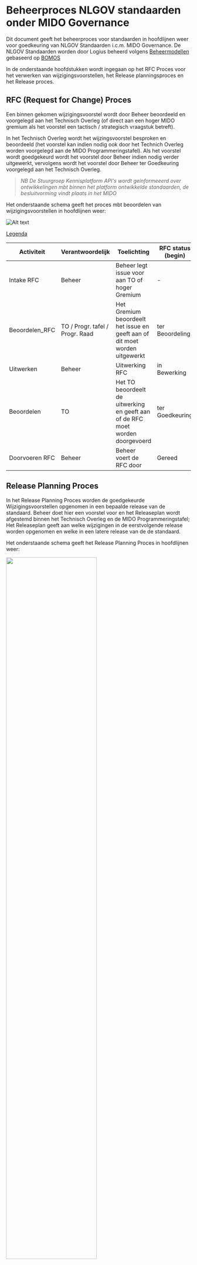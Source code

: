 # Beheerproces NLGOV standaarden onder MIDO Governance

Dit document geeft het beheerproces voor standaarden in hoofdlijnen weer voor goedkeuring van NLGOV Standaarden i.c.m. MIDO Governance.
De NLGOV Standaarden worden door Logius beheerd volgens [Beheermodellen](https://github.com/Logius-standaarden) gebaseerd op [BOMOS](https://www.logius.nl/domeinen/infrastructuur/bomos) 

In de onderstaande hoofdstukken wordt ingegaan op het RFC Proces voor het verwerken van wijzigingsvoorstellen, het Release planningsproces en het Release proces.


## RFC (Request for Change)  Proces 

Een binnen gekomen wijzigingsvoorstel wordt door Beheer beoordeeld en voorgelegd aan het Technisch Overleg (of direct aan een hoger MIDO gremium als het voorstel een tactisch / strategisch vraagstuk betreft).

In het Technisch Overleg wordt het wijzingsvoorstel besproken en beoordeeld (het voorstel kan indien nodig ook door het Technich Overleg worden voorgelegd aan de MIDO Programmeringstafel).
Als het voorstel wordt goedgekeurd wordt het voorstel door Beheer indien nodig verder uitgewerkt, vervolgens wordt het voorstel door Beheer ter Goedkeuring voorgelegd aan het Technisch Overleg.

> _NB De Stuurgroep Kennisplatform API's wordt geinformeeerd over ontwikkelingen mbt binnen het platform ontwikkelde standaarden, de besluitvorming vindt plaats in het MIDO_

Het onderstaande schema geeft het proces mbt beoordelen van wijzigingsvoorstellen in hoofdlijnen weer:

![Alt text](./mido_rfc_release_rfc.svg)

[Legenda](#bijlage-bpmn-legenda)



|Activiteit | Verantwoordelijk | Toelichting | RFC status (begin)| RFC status (eind)
|----|----|----|---|---|
|Intake RFC|Beheer|Beheer legt issue voor aan TO of hoger Gremium | - | ter Beoordeling|
|Beoordelen_RFC|TO / Progr. tafel / Progr. Raad|Het Gremium beoordeelt het issue en geeft aan of dit moet worden uitgewerkt|ter Beoordeling | in Bewerking |
|Uitwerken|Beheer| Uitwerking RFC  |in Bewerking | ter Goedkeuring|
|Beoordelen|TO | Het TO beoordeelt de uitwerking en geeft aan of de RFC moet worden doorgevoerd |ter Goedkeuring | Gereed |
|Doorvoeren RFC| Beheer|  Beheer voert de RFC door  |Gereed  | Klaar voor release|


## Release Planning Proces

In het Release Planning Proces worden de goedgekeurde Wijzigingsvoorstellen opgenomen in een bepaalde release van de standaard. Beheer doet hier een voorstel voor en het Releaseplan wordt afgestemd binnen het Technisch Overleg en de MIDO Programmeringstafel; Het Releaseplan geeft aan welke wijzigingen in de eerstvolgende release worden opgenomen en welke in een latere release van de de standaard. 

Het onderstaande schema geeft het Release Planning Proces in hoofdlijnen weer:

<img src="./mido_releaseplan.svg" width="70%" >

[Legenda](#bijlage-bpmn-legenda)

|Activiteit | Verantwoordelijk | Toelichting | Releaseplan status (begin)|  Releaseplan status (eind)|
|----|----|----|---|---|
|Opstellen Releaseplan voorstel|Beheer | Goedgekeurde RFC's worden gebundeld in een voorstel voor een nieuwe release van de standaard| - |ter Beoordeling|
|Beoordelen Releaseplan voorstel|TO|Het TO beoordeelt het releaseplan |ter Beoordeling | TO:Goedgekeurd
|Beoordelen Releaseplan voorstel| Programmeringstafel| Programmeringstafel beoordeelt het releaseplan |TO:Goedgekeurd | PT:Goedgekeurd
|Publiceren Releaseplan | Beheer| releaseplan wordt gepubliceerd| PT:Goedgekeurd | Gepubliceerd|

> _NB Het Releaseplan wordt aan de Programmeringstafel ter beoordeling aangeboden wanneer het plan tactische/strategische vragen met zich mee brengt_

## Release Proces

In het Releaseproces wordt een volgende release van de standaard samengesteld door Beheer conform het Releaseplan.
De nieuwe versie wordt vervolgens publiek geconsulteerd, en de resultaten van de consultatie worden besproken in het Technisch Overleg en verwerkt. De definitieve release wordt vervolgens voor vaststelling geagendeerd bij de MIDO Programmeringstafel (bij een major/minor wijziging) en bij de Programmeringsraad (alleen bij major wijzigingen). 
Na Goedkeuring wordt de standaard door Beheer gepubliceerd.


![Alt text](./mido_rfc_release_kpapi.svg)


[Legenda](#bijlage-bpmn-legenda)

|Activiteit | Verantwoordelijk | Toelichting | Release status (begin) | Release status (eind)| Release status (document) |
|----|----|----|---| ---|---|
|Samenstellen_Release|Beheer | Conform de releaseplanning worden goedgekeurde RFC's gebundeld in een nieuwe release van de standaard | - |in Consultatie | __Document:__ Consultatie versie <BR> __Governance:__ _|
|Publieke_Consultatie|Beheer| De Release wordt publiek geconsulteerd en reacties worden verzameld en voorgelegd aan TO |in Consultatie | ter Goedkeuring| __Document:__ Consultatie versie <BR> __Governance:__ _|
|Beoordelen Consultatie|TO| Het TO beoordeelt de resultaten van de consultatie en geeft aan welke eventuele aanpassingen nodig zijn |ter Goedkeuring | TO:Release_ Goedgekeurd| __Document:__ Consultatie versie <BR> __Governance:__ TO:Release_Goedgekeurd
|Samenstellen Definitieve Release | Beheer | Samenstellen definitieve release | TO:Release_ Goedgekeurd | ter Vaststelling|__Document:__ Versie ter vaststelling <BR> __Governance:__ TO:Release_Goedgekeurd |
|Agenderen Release | Beheer   | Agenderen MIDO | ter Vaststelling | ter Vaststelling |__Document:__ Versie ter vaststelling  <BR> __Governance:__  TO:Release_Goedgekeurd <BR>| 
|Goedkeuren Release | MIDO Programmerings tafel  |Beoordelen release (major/minor) - minor versies worden door de programmeringstafel vastgesteld, major versies gaan bij een posititief advies van de tafel door naar de programmeringsraad voor vaststelling | (ter Vaststelling) TO:Release_ Goedgekeurd | PT:Release_ Goedgekeurd  | __Document:__ Versie ter vaststelling  <BR> __Governance:__  TO:Release_Goedgekeurd <BR> PT:Release_Goedgekeurd | 
|Goedkeuren Release | MIDO Programmerings raad |Beoordelen release (major) | (ter Vaststelling) PT:Release_ Goedgekeurd | PR:Release_ Goedgekeurd| __Document:__ Versie ter vaststelling  <BR> __Governance:__  TO:Release_Goedgekeurd <BR> PT:Release_ Goedgekeurd <BR> PR:Release_ Goedgekeurd |  |
|Publicatie | Beheer | Publiceren van de release en release notes | PT/PR:Release_ Goedgekeurd | Vastgesteld | __Document:__ Vastgesteld  <BR> __Governance:__  TO:Release_Goedgekeurd <BR>  PT:Release_Goedgekeurd <BR> PR:Release_Goedgekeurd | 

## SOTD voorbeeld:

Zie als voorbeeld van de State of this document de onderstaande tabel:

| Organization / Committee                                     | Version number                                               | Official status                                              | Date       |
| ------------------------------------------------------------ | ------------------------------------------------------------ | ------------------------------------------------------------ | ---------- |
| [Forum Standaardisatie](https://www.forumstandaardisatie.nl/open-standaarden/rest-api-design-rules) | [1.0]( https://gitdocumentatie.logius.nl/publicatie/api/adr/1.0) | reported                                                     | 15-10-2019 |
| [Forum Standaardisatie](https://www.forumstandaardisatie.nl/open-standaarden/rest-api-design-rules) | [1.0]( https://gitdocumentatie.logius.nl/publicatie/api/adr/1.0) | ['comply of explain' standard (mandatory open standard)](https://gitdocumentatie.logius.nl/publicatie/api/adr/) | 09-07-2020 |
| [Working group](https://github.com/Geonovum/KP-APIs/tree/03d7fd61b3f25eef5d3242c7beee688e0d2d9623/overleggen/Werkgroep%20API%20design%20rules/Verslagen/20230905) | [2.0.0-rc.1](https://gitdocumentatie.logius.nl/publicatie/api/adr/2.0.0-rc.1/) | working version / final draft by 'Working Group'             | 05-09-2023 |
| [KP API Steering committee](https://github.com/Geonovum/KP-APIs/tree/master/overleggen/Stuurgroep/Verslagen) | [2.0.0-rc.1](https://gitdocumentatie.logius.nl/publicatie/api/adr/2.0.0-rc.1/) | approved consultation version / adopted by 'KP API'          | 21-09-2024 |
| [MIDO programmeringstafel](https://pgdi.nl/groups/view/c9a77467-7118-42c4-ad27-d0da773bc7dc/programmeringstafels-en-financiele-commissie-pgdi/files/82ac7589-ce2a-4c39-aabd-99eb9a6cf43a) | [2.0.0-rc.2](https://gitdocumentatie.logius.nl/publicatie/api/adr/2.0.0-rc.2) | release candidate 2 / definitief concept                     | 14-02-2024 |
| [MIDO PGDI Committee](https://pgdi.nl/groups/view/fa975d80-05e2-4f9e-89d6-6a053295c97b/programmeringsraad-gdi/files) | [2.0.0-rc.2](https://gitdocumentatie.logius.nl/publicatie/api/adr/2.0.0-rc.2) | definitive version / approved by 'PGDI'                      | 07-03-2024 |
| [Forum Standaardisatie](https://www.forumstandaardisatie.nl/open-standaarden/rest-api-design-rules) | [2.0.0-rc.2](https://gitdocumentatie.logius.nl/publicatie/api/adr/2.0.0-rc.2) | reported                                                     | 25-01-2024 |
| [Forum Standaardisatie](https://www.forumstandaardisatie.nl/open-standaarden/rest-api-design-rules) | [2.0.0](https://gitdocumentatie.logius.nl/publicatie/api/adr/2.0.0) | intake pending                                               | 18-04-2024 |
| [Forum Standaardisatie](https://www.forumstandaardisatie.nl/open-standaarden/rest-api-design-rules) | [2.0.0](https://gitdocumentatie.logius.nl/publicatie/api/adr/2.0.0) | definitive version / approved by Forum Standaardisatie       | tbd        |



## Bijlage Begrippenlijst

### 1. Gremium
**Gremium**: Een formeel overlegorgaan of comité waarin beslissingen worden genomen of adviezen worden gegeven over specifieke onderwerpen, in deze context de besluitvorming en coordinatie rondom de infrastructuur en digitale ontwikkeling van de Digitale Overheid.

### 2. KPAPI (Kennisplatform API)
**KPAPI (Kennisplatform API)**: Het Kennisplatform API is een open platform, waar overheden, marktpartijen, gebruikers en aanbieders samen werken aan een Nederlandse API strategie en alles wat daarbij komt kijken. Hiernaast is er ook een stuurgroep van deze platform en die heeft een adviserende rol in geval van de normatieve standaarden die onder MIDO governance vallen. De stuurgroep wordt geinformeerd over ontwikkelingen en de besluitvorming vind vervolgens plaats in het MIDO.

### 3. Major change
**Major change**: Een major change is een grote wijziging en wordt bij de definitieve release voor vaststelling zowel geagendeerd bij de MIDO Programmeringstafel als bij de MIDO Programmeringsraad. Grote wijzigingen worden alleen geagendeerd bij de Programmeringsraad en kleine wijzigingen niet (minor changes).

### 4. MIDO (Meerjarenprogramma Infrastructuur Digitale Overheid)
**MIDO (Meerjarenprogramma Infrastructuur Digitale Overheid)**: Het MIDO is een samenwerkingsprogramma van overheden en publieke dienstverleners dat gericht is op de modernisering en gezamenlijke governance van de Generieke Digitale Infrastructuur (GDI), met als doel veilige, toegankelijke en betrouwbare digitale publieke dienstverlening te waarborgen.

### 5. MIDO Programmeringstafel
**MIDO Programmeringstafel**: Het programmeringstafel is een inhoudelijke voorbereiding, overleg en afstemming van plannen tussen betrokken partijen binnen het MIDO programma.

### 6. MIDO Programmeringsraad
**MIDO Programmeringsraad**: De programmeringsraad is een beslissend orgaan, waarin de strategische besluitvorming en goedkeuring van plannen en dergelijke dingen plaatsvinden binnen het MIDO programma.

### 7. Minor change
**Minor change**: Een minor change is een kleine wijziging en wordt bij de definitieve release voor vaststelling alleen geagendeerd bij het MIDO Programmeringstafel.

### 8. Release planningsproces
**Release planningsproces**: In het Release Planning Proces worden de goedgekeurde Wijzigingsvoorstellen opgenomen in een bepaalde release van de standaard.

### 9. Release proces
**Release proces**: In het Releaseproces wordt een volgende release van de standaard samengesteld door Beheer conform het Releaseplan.

### 10. RFC (Request for Change)
**RFC (Request for Change)**: Het RFC is een binnen gekomen wijzigingsvoorstel dat door Beheer wordt beoordeeld en voorgelegd aan het Technisch Overleg (of direct aan een hoger Stuurgroep/MIDO gremium als het voorstel een tactisch / strategisch vraagstuk betreft).

### 11. TO (Technisch Overleg)
**TO (Technisch Overleg)**: Het technisch overleg bespreekt actuele vraagstukken en ontwikkelingen rondom een bepaald standaard en beoordeelt wijzigingen aan de standaard. 

## Bijlage Statussen


### RFC Status

|Status  | Toelichting | 
|----|----|
| Afgewezen | Het voorstel is afgewezen en kan opnieuw in behandeling worden genomen na aanpassing. |
| Gereed | Het voorstel is aangenomen en kan worden doorgevoerd. |
| In bewerking | Het voorstel is in bewerking bij de beheerorganisatie.| 
| In onderzoek | Ter voorbereiding van uitwerking is onderzoek nodig. |
| Klaar voor release | Het voorstel is verwerkt en klaar voor de volgende release.|
| Ter goedkeuring | Het voorstel is uitgewerkt en wordt ter goedkeuring aangeboden.|
| Uitwerking door derden | Het voorstel wacht op uitwerking door een externe partij. |
> Zie ook [https://github.com/Logius-standaarden/Digikoppeling-Algemeen/labels](https://github.com/Logius-standaarden/Digikoppeling-Algemeen/labels)

### Release Status

|Status  | Toelichting | 
|----|----|
| in Consultatie | Release aangeboden voor consultatie |
| ter Goedkeuring | Release aangeboden voor Goedkeuring |
| TO:Release_ Goedgekeurd | Release goedgekeurd door TO |
| ter Vaststelling | Release aangeboden voor vaststelling |
| PT:Release_ Goedgekeurd | Release goedgekeurd door Programmeringstafel |
| PR:Release_ Goedgekeurd | Release goedgekeurd door Programmeringsraad |
| Vastgesteld | Release vastgesteld |


## Bijlage BPMN Legenda

![Legenda](./BPMN%20Symbolen%20afbeelding.PNG)



